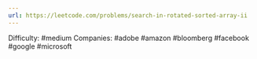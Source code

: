 ```yaml
---
url: https://leetcode.com/problems/search-in-rotated-sorted-array-ii
---
```


Difficulty: #medium
Companies: #adobe #amazon #bloomberg #facebook #google #microsoft